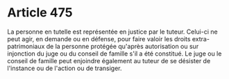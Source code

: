 # Article 475

La personne en tutelle est représentée en justice par le tuteur.   Celui-ci ne peut agir, en demande ou en défense, pour faire valoir les droits extra-patrimoniaux de la personne protégée qu'après autorisation ou sur injonction du juge ou du conseil de famille s'il a été constitué. Le juge ou le conseil de famille peut enjoindre également au tuteur de se désister de l'instance ou de l'action ou de transiger.